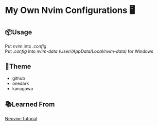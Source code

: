 # My Own Nvim Configurations 🖥️

## 📦Usage
Put *nvim* into  *.config*  
Put *.config* into *nvim-data (User/<username>/AppData/Local/nvim-data)* for Windows

## 🎨Theme

- github
- onedark
- kanagawa

## 📚Learned From
[Neovim-Tutorial](https://www.bilibili.com/video/BV1Td4y1578E/?spm_id_from=333.1007.top_right_bar_window_history.content.click&vd_source=5ada224fb103e9e67fa4f34f49c9ca18)
